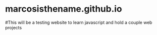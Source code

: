 # marcosisthename.github.io

#This will be a testing website to learn javascript and hold a couple web projects
